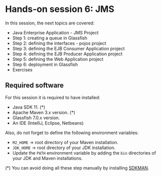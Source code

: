 
# Hands-on session 6: JMS


In this session, the next topics are covered:

- Java Enterprise Application - JMS Project
- Step 1: creating a queue in Glassfish
- Step 2: defining the interfaces - pojos project
- Step 3: defining the EJB Consumer Application project
- Step 4: defining the EJB Producer Application project
- Step 5: defining the Web Application project
- Step 6: deployment in Glassfish
- Exercises





## Required software

For this session it is required to have installed:

- Java SDK 11. (*)
- Apache Maven 3.x version. (*)
- Glassfish 7.0.x version.
- An IDE (IntelliJ, Eclipse, Netbeans)

Also, do not forget to define the following environment variables:

- `M2_HOME` -> root directory of your Maven installation.
- `JDK_HOME` -> root directory of your JDK installation.
- Update the `PATH` environment variable by adding the `bin` directories of your JDK and Maven installations.

(*) You can avoid doing all these step manually by installing
[SDKMAN](https://sdkman.io/).
